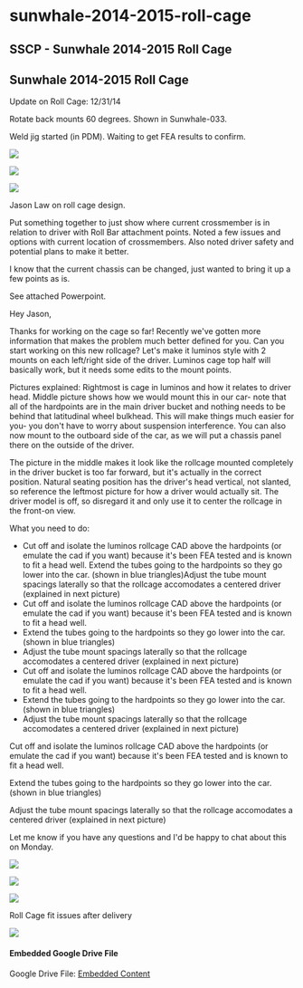 # sunwhale-2014-2015-roll-cage

## SSCP - Sunwhale 2014-2015 Roll Cage

## Sunwhale 2014-2015 Roll Cage

Update on Roll Cage: 12/31/14

Rotate back mounts 60 degrees. Shown in Sunwhale-033.

Weld jig started (in PDM). Waiting to get FEA results to confirm.

![](../../../../../assets/image_a4d115bef6.jpg)

![](../../../../../assets/image_1d669aef77.png)

![](../../../../../assets/image_74004fd07b.png)

&#x20;

Jason Law on roll cage design.&#x20;

Put something together to just show where current crossmember is in relation to driver with Roll Bar attachment points. Noted a few issues and options with current location of crossmembers. Also noted driver safety and potential plans to make it better.

I know that the current chassis can be changed, just wanted to bring it up a few points as is.

See attached Powerpoint.&#x20;

Hey Jason,&#x20;

Thanks for working on the cage so far! Recently we've gotten more information that makes the problem much better defined for you. Can you start working on this new rollcage? Let's make it luminos style with 2 mounts on each left/right side of the driver. Luminos cage top half will basically work, but it needs some edits to the mount points.

Pictures explained: Rightmost is cage in luminos and how it relates to driver head. Middle picture shows how we would mount this in our car- note that all of the hardpoints are in the main driver bucket and nothing needs to be behind that latitudinal wheel bulkhead. This will make things much easier for you- you don't have to worry about suspension interference. You can also now mount to the outboard side of the car, as we will put a chassis panel there on the outside of the driver.

The picture in the middle makes it look like the rollcage mounted completely in the driver bucket is too far forward, but it's actually in the correct position. Natural seating position has the driver's head vertical, not slanted, so reference the leftmost picture for how a driver would actually sit. The driver model is off, so disregard it and only use it to center the rollcage in the front-on view.&#x20;

What you need to do:

* Cut off and isolate the luminos rollcage CAD above the hardpoints (or emulate the cad if you want) because it's been FEA tested and is known to fit a head well. Extend the tubes going to the hardpoints so they go lower into the car. (shown in blue triangles)Adjust the tube mount spacings laterally so that the rollcage accomodates a centered driver (explained in next picture)
* Cut off and isolate the luminos rollcage CAD above the hardpoints (or emulate the cad if you want) because it's been FEA tested and is known to fit a head well.&#x20;
* Extend the tubes going to the hardpoints so they go lower into the car. (shown in blue triangles)
* Adjust the tube mount spacings laterally so that the rollcage accomodates a centered driver (explained in next picture)
* Cut off and isolate the luminos rollcage CAD above the hardpoints (or emulate the cad if you want) because it's been FEA tested and is known to fit a head well.&#x20;
* Extend the tubes going to the hardpoints so they go lower into the car. (shown in blue triangles)
* Adjust the tube mount spacings laterally so that the rollcage accomodates a centered driver (explained in next picture)

Cut off and isolate the luminos rollcage CAD above the hardpoints (or emulate the cad if you want) because it's been FEA tested and is known to fit a head well.&#x20;

Extend the tubes going to the hardpoints so they go lower into the car. (shown in blue triangles)

Adjust the tube mount spacings laterally so that the rollcage accomodates a centered driver (explained in next picture)

Let me know if you have any questions and I'd be happy to chat about this on Monday.&#x20;

![](../../../../../assets/image_cf56730ce1.png)

![](../../../../../assets/image_50647608ca.png)

![](../../../../../assets/image_a4d95c1921.png)

Roll Cage fit issues after delivery

![](../../../../../assets/image_083996dc92.jpg)

#### Embedded Google Drive File

Google Drive File: [Embedded Content](https://drive.google.com/embeddedfolderview?id=1zW2_SCRCRwMa0J6inSfIsCE_djUsASJ6#list)
